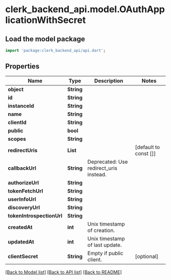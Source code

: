 # clerk_backend_api.model.OAuthApplicationWithSecret

## Load the model package
```dart
import 'package:clerk_backend_api/api.dart';
```

## Properties
Name | Type | Description | Notes
------------ | ------------- | ------------- | -------------
**object** | **String** |  | 
**id** | **String** |  | 
**instanceId** | **String** |  | 
**name** | **String** |  | 
**clientId** | **String** |  | 
**public** | **bool** |  | 
**scopes** | **String** |  | 
**redirectUris** | **List<String>** |  | [default to const []]
**callbackUrl** | **String** | Deprecated: Use redirect_uris instead.  | 
**authorizeUrl** | **String** |  | 
**tokenFetchUrl** | **String** |  | 
**userInfoUrl** | **String** |  | 
**discoveryUrl** | **String** |  | 
**tokenIntrospectionUrl** | **String** |  | 
**createdAt** | **int** | Unix timestamp of creation.  | 
**updatedAt** | **int** | Unix timestamp of last update.  | 
**clientSecret** | **String** | Empty if public client.  | [optional] 

[[Back to Model list]](../README.md#documentation-for-models) [[Back to API list]](../README.md#documentation-for-api-endpoints) [[Back to README]](../README.md)


